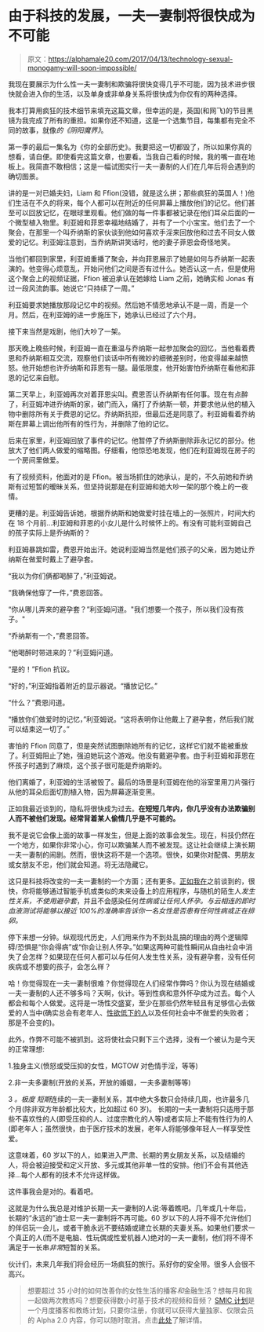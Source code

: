 # 由于科技的发展，一夫一妻制将很快成为不可能

> 原文：<https://alphamale20.com/2017/04/13/technology-sexual-monogamy-will-soon-impossible/>

我现在要展示为什么性一夫一妻制和欺骗将很快变得几乎不可能，因为技术进步很快就会进入你的生活，以及单身或非单身关系将很快成为你仅有的两种选择。

我本打算用疯狂的技术细节来填充这篇文章，但幸运的是，英国(和网飞)的节目黑镜为我完成了所有的重担。如果你还不知道，这是一个选集节目，每集都有完全不同的故事，就像*的《阴阳魔界》*。

第一季的最后一集名为《你的全部历史》。我要把这一切都毁了，所以如果你真的想看，请自便。即使看完这篇文章，也要看。当我自己看的时候，我的嘴一直在地板上。我简直不敢相信；这是一幅试图实行一夫一妻制的人们在几年后将会遇到的确切图景。

讲的是一对已婚夫妇，Liam 和 Ffion(没错，就是这么拼；那些疯狂的英国人！)他们生活在不久的将来，每个人都可以在附近的任何屏幕上播放他们的记忆。他们甚至可以回放记忆，在眼球里观看。他们做的每一件事都被记录在他们耳朵后面的一个微型植入物里。利亚姆和菲恩幸福地结婚了，并有了一个小宝宝。他们去了一个聚会，在那里一个叫乔纳斯的家伙谈到他如何喜欢手淫来回放他和过去不同女人做爱的记忆。利亚姆注意到，当乔纳斯讲笑话时，他的妻子菲恩会奇怪地笑。

当他们都回到家里，利亚姆重播了聚会，并向菲恩展示了她是如何与乔纳斯一起表演的。他变得心烦意乱，开始问他们之间是否有过什么。她否认这一点，但是使用这个聚会上的视频证据，Ffion 被迫承认在她嫁给 Liam 之前，她确实和 Jonas 有过一段风流韵事。她说它“只持续了一周。”

利亚姆要求她播放那段记忆中的视频。然后她不情愿地承认不是一周，而是一个月。然后，在利亚姆的进一步施压下，她承认已经过了六个月。

接下来当然是戏剧，他们大吵了一架。

那天晚上晚些时候，利亚姆一直在重温与乔纳斯一起参加聚会的回忆，当他看着费恩和乔纳斯相互交流，观察他们谈话中所有微妙的细微差别时，他变得越来越愤怒。他开始想也许乔纳斯和菲恩有一腿。最低限度，他开始害怕乔纳斯在看他和菲恩的记忆来自慰。

第二天早上，利亚姆再次对着菲恩尖叫。费恩否认乔纳斯有任何事。现在有点醉了，利亚姆冲进乔纳斯的家，破门而入，痛打了乔纳斯一顿，并要求他从他的植入物中删除所有关于费恩的记忆。乔纳斯抗拒，但最后还是同意了。利亚姆看着乔纳斯在屏幕上调出他所有的性行为，并删除了他的记忆。

后来在家里，利亚姆回放了事件的记忆。他暂停了乔纳斯删除菲永记忆的部分。他放大了他们两人做爱的缩略图。仔细看，他惊恐地发现，他们在利亚姆现在房子的一个房间里做爱。

有了视频资料，他面对的是 Ffion。被当场抓住的她承认，是的，不久前她和乔纳斯有过短暂的暧昧关系，但坚持说那是在利亚姆和她大吵一架的那个晚上的一夜情。

更糟的是。利亚姆告诉她，根据乔纳斯和她做爱时挂在墙上的一张照片，时间大约在 18 个月前...利亚姆和菲恩的小女儿是什么时候怀上的。有没有可能利亚姆自己的孩子实际上是乔纳斯的？

利亚姆暴跳如雷，费恩开始出汗。她说利亚姆当然是他们孩子的父亲，因为她让乔纳斯在做爱时戴上了避孕套。

“我以为你们俩都喝醉了，”利亚姆说。

“我确保他穿了一件，”费恩回答。

“你从哪儿弄来的避孕套？”利亚姆问道。"我们想要一个孩子，所以我们没有孩子。"

“乔纳斯有一个，”费恩回答。

“他喝醉时带进来的？”利亚姆问道。

“是的！”Ffion 抗议。

“好的，”利亚姆指着附近的显示器说。“播放记忆。”

“什么？”费恩问道。

“播放你们做爱时的记忆，”利亚姆说。“这将表明你让他戴上了避孕套，然后我们就可以结束这一切了。”

害怕的 Ffion 同意了，但是突然试图删除她所有的记忆，这样它们就不能被重放了。利亚姆阻止了她，强迫她玩这个游戏。他没有戴避孕套。由于利亚姆和菲恩在怀孩子时遇到了麻烦，这个孩子很可能是乔纳斯的。

他们离婚了，利亚姆的生活被毁了。最后的场景是利亚姆在他的浴室里用刀片强行从他的耳朵后面切割植入物，因为屏幕逐渐变黑。

正如我最近谈到的，隐私将很快成为过去。**在短短几年内，你几乎没有办法欺骗别人而不被他们发现。经常背着某人偷情几乎是不可能的。**

我不是说它会像上面的故事一样发生，但是上面的故事会发生。现在，科技仍然在一个地方，如果你非常小心，你可以欺骗某人而不被发现。这让社会继续上演长期一夫一妻制的闹剧。然而，很快这将不是一个选项。很快，如果你对配偶、男朋友或女朋友不忠，他们就会知道。将无法隐藏它。

这只是科技将改变的一夫一妻制的一个方面；还有更多。[正如我在](https://blackdragonblog.com/2013/01/17/how-future-technology-will-help-alpha-males/)之前谈到的，很快，你将能够通过智能手机或类似的未来设备上的应用程序，与随机的陌生人*发生性关系，不使用避孕套*，并且不会感染任何*性病或让任何人怀孕。与云相连的即时血液测试将能够以接近 100%的准确率告诉你一名女性是否患有任何性病或正在排卵。*

停下来想一分钟。纵观现代历史，人们用来作为不到处乱搞的理由的两个逻辑障碍/恐惧是“你会得病”或“你会让别人怀孕。”如果这两种可能性瞬间从自由社会中消失了会怎样？如果现在任何人都可以与任何人发生性关系，没有避孕套，没有任何疾病或不想要的孩子，会怎么样？

哈！你觉得现在一夫一妻制很难？你觉得现在人们经常作弊吗？你认为现在结婚或一夫一妻制的人还不够多吗？天啊，伙计。等到性病和意外怀孕成为过去。每个人都会和每个人做爱。这将是一场性交盛宴，至少在那些仍然年轻且有足够信心去做爱的人当中(确实总会有老年人、[性欲低下的人](https://blackdragonblog.com/2017/01/16/the-8-types-of-female-sex-drive/)以及任何社会中不做爱的失败者；那是不会变的)。

此外，作弊不可能不被抓到。这将使社会只剩下三个选择，没有一个被认为是今天的正常理想:

1.独身主义(愤怒或受压抑的女性，MGTOW 对色情手淫，等等)

2.非一夫多妻制(开放的关系，开放的婚姻，一夫多妻制等等)

3 *。极度* *短期*连续的一夫一妻制关系，其中绝大多数只会持续几周，也许最多几个月(除非双方年龄都比较大，比如超过 60 岁)。 长期的一夫一妻制将只适用于那些不喜欢性的人(即受压抑的人、过度宗教化的人等)或者实际上不能有性行为的人(即老年人；虽然很快，由于医疗技术的发展，老年人将能够像年轻人一样享受性爱。

这意味着，60 岁以下的人，如果进入严肃、长期的男女朋友关系，以及结婚的人，将会被迫接受和定义开放、多元或其他非单一性的安排。他们不会有其他选择...每个人都有的技术不允许这样做。

这件事我会是对的。看着吧。

这就是为什么我总是对维护长期一夫一妻制的人说:等着瞧吧。几年或几十年后，长期的“永远的”迪士尼一夫一妻制将不再可能。60 岁以下的人将不得不允许他们的伴侣玩一会儿，或者干脆永远不要结婚或建立长期的夫妻关系。如果他们要求一个真正的人(而不是电脑、性玩偶或性爱机器人)绝对的一夫一妻制，他们将不得不满足于一长串*非常*短暂的关系。

伙计们，未来几年我们将会经历一场疯狂的旅行。系好你的安全带。很多人会很不高兴。

> 想要超过 35 小时的如何改善你的女性生活的播客*和*金融生活？想每月和我一起做两次教练吗？想要获得数小时基于技术的视频和音频？ [SMIC 计划](https://alphamale20.kartra.com/page/vIL17)是一个月度播客和教练计划，只要你注册，你就可以获得大量独家、仅限会员的 Alpha 2.0 内容，你可以随时取消。点击[此处](https://alphamale20.kartra.com/page/vIL17)了解详情。
> 
> 
